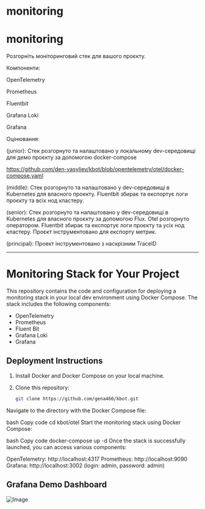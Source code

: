 # monitoring


# monitoring

Розгорніть моніторинговий стек для вашого проєкту.

Компоненти:

OpenTelemetry

Prometheus

Fluentbit

Grafana Loki

Grafana

Оцінювання:

(junior): Стек розгорнуто та налаштовано у локальному  dev-середовищі для демо проєкту за допомогою docker-compose

https://github.com/den-vasyliev/kbot/blob/opentelemetry/otel/docker-compose.yaml 

(middle): Стек розгорнуто та налаштовано у dev-середовищі в Kubernetes для власного проекту. Fluentbit збирає та експортує логи проєкту та всіх нод кластеру.

(senior): Стек розгорнуто та налаштовано у dev-середовищі в Kubernetes для власного проєкту за допомогою Flux. Otel розгорнуто оператором. Fluentbit збирає та експортує логи проєкту та усіх нод кластеру. Проєкт інструментовано для експорту метрик.

(principal): Проект інструментовано з наскрізним TraceID


-------------------------------------------



# Monitoring Stack for Your Project

This repository contains the code and configuration for deploying a monitoring stack in your local dev environment using Docker Compose. The stack includes the following components:

- OpenTelemetry
- Prometheus
- Fluent Bit
- Grafana Loki
- Grafana

## Deployment Instructions

1. Install Docker and Docker Compose on your local machine.

2. Clone this repository:

   ```bash
   git clone https://github.com/gena460/kbot.git
Navigate to the directory with the Docker Compose file:

bash
Copy code
cd kbot/otel
Start the monitoring stack using Docker Compose:

bash
Copy code
docker-compose up -d
Once the stack is successfully launched, you can access various components:

OpenTelemetry: http://localhost:4317
Prometheus: http://localhost:9090
Grafana: http://localhost:3002 (login: admin, password: admin)

## Grafana Demo Dashboard

![Image](.data/dashboard.png)
